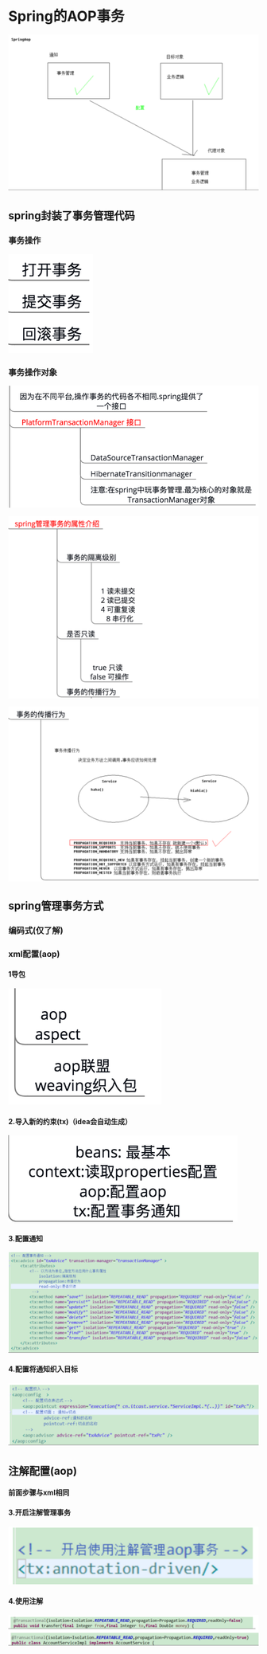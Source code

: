 # Spring的AOP事务

![](../../../.gitbook/assets/image%20%28184%29.png)

## spring封装了事务管理代码

### 事务操作

![](../../../.gitbook/assets/image%20%286%29.png)

### 事务操作对象

![](../../../.gitbook/assets/image%20%2833%29.png)

![](../../../.gitbook/assets/image%20%2832%29.png)

![](../../../.gitbook/assets/image%20%28151%29.png)

## spring管理事务方式

### 编码式\(仅了解\)

### xml配置\(aop\)

#### 1导包

![](../../../.gitbook/assets/image%20%2858%29.png)

#### 2.导入新的约束\(tx\)（idea会自动生成）

![](../../../.gitbook/assets/image%20%28108%29.png)

#### 3.配置通知

![](../../../.gitbook/assets/image%20%2851%29.png)

#### 4.配置将通知织入目标

![](../../../.gitbook/assets/image%20%28118%29.png)

## 注解配置\(aop\)

#### 前面步骤与xml相同

#### 3.开启注解管理事务

![](../../../.gitbook/assets/image%20%2860%29.png)

#### 4.使用注解

![](../../../.gitbook/assets/image%20%28131%29.png)



